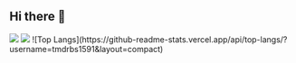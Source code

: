 ## Hi there 👋

<!--
**tmdrbs1591/tmdrbs1591** is a ✨ _special_ ✨ repository because its `README.md` (this file) appears on your GitHub profile.

Here are some ideas to get you started:

- 🔭 I’m currently working on ...
- 🌱 I’m currently learning ...
- 👯 I’m looking to collaborate on ...
- 🤔 I’m looking for help with ...
- 💬 Ask me about ...
- 📫 How to reach me: ...
- 😄 Pronouns: ...
- ⚡ Fun fact: ...
-->
<img src="https://capsule-render.vercel.app/api?type=wave&color=auto&height=300&section=header&text=SeungGyun%20Github&fontSize=90" />

<img src="https://img.shields.io/badge/react-20232a.svg?style=for-the-badge&logo=react&logoColor=61DAFB" />
![Top Langs](https://github-readme-stats.vercel.app/api/top-langs/?username=tmdrbs1591&layout=compact)

